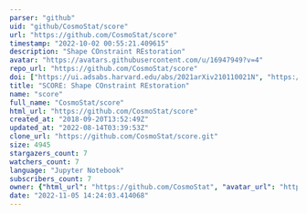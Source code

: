```yaml
---
parser: "github"
uid: "github/CosmoStat/score"
url: "https://github.com/CosmoStat/score"
timestamp: "2022-10-02 00:55:21.409615"
description: "Shape COnstraint REstoration"
avatar: "https://avatars.githubusercontent.com/u/16947949?v=4"
repo_url: "https://github.com/CosmoStat/score"
doi: ["https://ui.adsabs.harvard.edu/abs/2021arXiv210110021N", "https://ui.adsabs.harvard.edu/abs/2022ascl.soft09005N/abstract"]
title: "SCORE: Shape COnstraint REstoration"
name: "score"
full_name: "CosmoStat/score"
html_url: "https://github.com/CosmoStat/score"
created_at: "2018-09-20T13:52:49Z"
updated_at: "2022-08-14T03:39:53Z"
clone_url: "https://github.com/CosmoStat/score.git"
size: 4945
stargazers_count: 7
watchers_count: 7
language: "Jupyter Notebook"
subscribers_count: 7
owner: {"html_url": "https://github.com/CosmoStat", "avatar_url": "https://avatars.githubusercontent.com/u/16947949?v=4", "login": "CosmoStat", "type": "Organization"}
date: "2022-11-05 14:24:03.414068"
---
```

